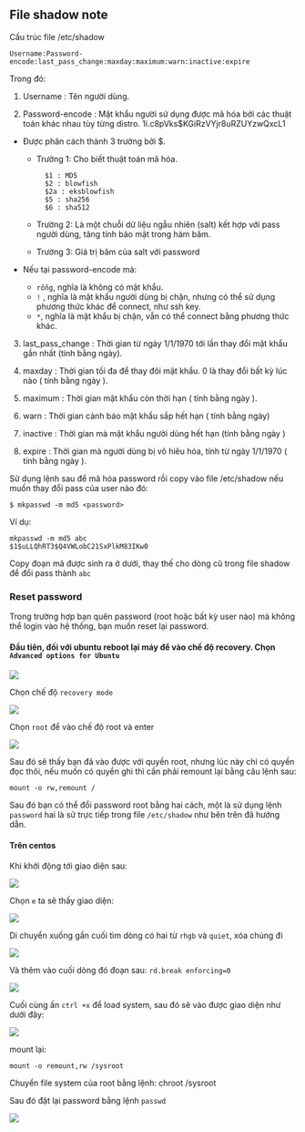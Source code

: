 ## File shadow note

Cấu trúc file /etc/shadow

	Username:Password-encode:last_pass_change:maxday:maximum:warn:inactive:expire

Trong đó:

1. Username : Tên người dùng.

2. Password-encode : Mật khẩu người sử dụng được mã hóa bởi các thuật toán khác nhau tùy từng distro.
         $1$i.c8pVks$KGiRzVYjr8uRZUYzwQxcL1
* Được phân cách thành 3 trường bởi $.
    * Trường 1: Cho biết thuật toán mã hóa.

            $1 : MD5
            $2 : blowfish
            $2a : eksblowfish
            $5 : sha256
            $6 : sha512
    
    * Trường 2: Là một chuỗi dữ liệu ngẫu nhiên (salt) kết hợp với pass người dùng, tăng tính bảo mật trong hàm băm.
    * Trường 3: Giá trị băm của salt với password

* Nếu tại password-encode mà:

	* `rỗng`, nghĩa là không có mật khẩu.
	* `!` , nghĩa là mật khẩu người dùng bị chặn, nhưng có thể sử dụng phương thức khác để connect, như ssh key.
	* `*`, nghĩa là mật khẩu bị chặn, vẫn có thể connect bằng phương thức khác.

3. last_pass_change : Thời gian từ ngày 1/1/1970 tới lần thay đổi mật khẩu gần nhất (tính bằng ngày).

4. maxday : Thời gian tối đa để thay đôi mật khẩu. 0 là thay đổi bất kỳ lúc nào ( tính bằng ngày ).

5. maximum : Thời gian mật khẩu còn thời hạn ( tính bằng ngày ).

6. warn : Thời gian cảnh báo mật khẩu sắp hết hạn ( tính bằng ngày)

7. inactive : Thời gian mà mật khẩu người dùng hết hạn (tính bằng ngày )

8. expire : Thời gian mà người dùng bị vô hiêu hóa, tính từ ngày 1/1/1970 ( tính bằng ngày ).

Sử dụng lệnh sau để mã hóa password rồi copy vào file /etc/shadow nếu muốn thay đổi pass của user nào đó:

	$ mkpasswd -m md5 <password>

Ví dụ:

	mkpasswd -m md5 abc
	$1$uLLQhRT3$Q4VWLobC21SxPlkM83IKw0

Copy đoạn mã được sinh ra ở dưới, thay thế cho dòng cũ trong file shadow để đổi pass thành `abc`


### Reset password

Trong trường hợp bạn quên password (root hoặc bất kỳ user nào) mà không thể login vào hệ thống, bạn muốn reset lại password.

#### Đầu tiên, đối với ubuntu reboot lại máy để vào chế độ recovery. Chọn `Advanced options for Ubuntu`

<img src="img/9.png">

Chọn chế độ `recovery mode`

<img src="img/10.png">

Chọn `root` để vào chế độ root và enter

<img src="img/11.png">

Sau đó sẽ thấy bạn đã vào được với quyền root, nhưng lúc này chỉ có quyền đọc thôi, nếu muốn có quyền ghi thì cần phải remount lại bằng câu lệnh sau:

    mount -o rw,remount /

Sau đó bạn có thể đổi password root bằng hai cách, một là sử dụng lệnh `password` hai là sử trực tiếp trong file `/etc/shadow` như bên trên đã hướng dẫn.

#### Trên centos

Khi khởi động tới giao diện sau:

<img src="img/12.png">

Chọn `e` ta sẽ thấy giao diện:

<img src="img/13.png">

Di chuyển xuống gần cuối tìm dòng có hai từ `rhgb` và `quiet`, xóa chúng đi

<img src="img/14.png">

Và thêm vào cuối dòng đó đoạn sau: `rd.break enforcing=0`

<img src="img/15.png">

Cuối cùng ấn `ctrl +x` để load system, sau đó sẽ vào được giao diện như dưới đây:

<img src="img/16.png">

mount lại:

    mount -o remount,rw /sysroot

Chuyển file system của root bằng lệnh: chroot /sysroot

Sau đó đặt lại password bằng lệnh `passwd`  

<img src="img/17.png">


